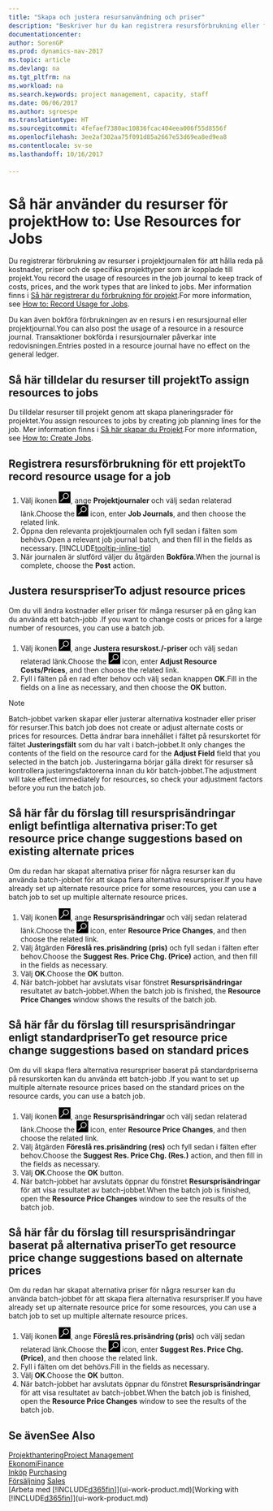 ```yaml
---
title: "Skapa och justera resursanvändning och priser"
description: "Beskriver hur du kan registrera resursförbrukning eller förbrukning för ett projekt för att hålla reda på och hantera kostnader, priser och arbetstyper."
documentationcenter: 
author: SorenGP
ms.prod: dynamics-nav-2017
ms.topic: article
ms.devlang: na
ms.tgt_pltfrm: na
ms.workload: na
ms.search.keywords: project management, capacity, staff
ms.date: 06/06/2017
ms.author: sgroespe
ms.translationtype: HT
ms.sourcegitcommit: 4fefaef7380ac10836fcac404eea006f55d8556f
ms.openlocfilehash: 3ee2af302aa75f091d85a2667e53d69ea8ed9ea8
ms.contentlocale: sv-se
ms.lasthandoff: 10/16/2017

---
```

# <a name="how-to-use-resources-for-jobs"></a><span data-ttu-id="a9d5d-103">Så här använder du resurser för projekt</span><span class="sxs-lookup"><span data-stu-id="a9d5d-103">How to: Use Resources for Jobs</span></span>
<span data-ttu-id="a9d5d-104">Du registrerar förbrukning av resurser i projektjournalen för att hålla reda på kostnader, priser och de specifika projekttyper som är kopplade till projekt.</span><span class="sxs-lookup"><span data-stu-id="a9d5d-104">You record the usage of resources in the job journal to keep track of costs, prices, and the work types that are linked to jobs.</span></span> <span data-ttu-id="a9d5d-105">Mer information finns i [Så här registrerar du förbrukning för projekt](projects-how-record-job-usage.md).</span><span class="sxs-lookup"><span data-stu-id="a9d5d-105">For more information, see [How to: Record Usage for Jobs](projects-how-record-job-usage.md).</span></span>

<span data-ttu-id="a9d5d-106">Du kan även bokföra förbrukningen av en resurs i en resursjournal eller projektjournal.</span><span class="sxs-lookup"><span data-stu-id="a9d5d-106">You can also post the usage of a resource in a resource journal.</span></span> <span data-ttu-id="a9d5d-107">Transaktioner bokförda i resursjournaler påverkar inte redovisningen.</span><span class="sxs-lookup"><span data-stu-id="a9d5d-107">Entries posted in a resource journal have no effect on the general ledger.</span></span>

## <a name="to-assign-resources-to-jobs"></a><span data-ttu-id="a9d5d-108">Så här tilldelar du resurser till projekt</span><span class="sxs-lookup"><span data-stu-id="a9d5d-108">To assign resources to jobs</span></span>
<span data-ttu-id="a9d5d-109">Du tilldelar resurser till projekt genom att skapa planeringsrader för projektet.</span><span class="sxs-lookup"><span data-stu-id="a9d5d-109">You assign resources to jobs by creating job planning lines for the job.</span></span> <span data-ttu-id="a9d5d-110">Mer information finns i [Så här skapar du Projekt](projects-how-create-jobs.md).</span><span class="sxs-lookup"><span data-stu-id="a9d5d-110">For more information, see [How to: Create Jobs](projects-how-create-jobs.md).</span></span>

## <a name="to-record-resource-usage-for-a-job"></a><span data-ttu-id="a9d5d-111">Registrera resursförbrukning för ett projekt</span><span class="sxs-lookup"><span data-stu-id="a9d5d-111">To record resource usage for a job</span></span>
1. <span data-ttu-id="a9d5d-112">Välj ikonen ![Söka efter sida eller rapport](media/ui-search/search_small.png "ikonen Söka efter sida eller rapport"), ange **Projektjournaler** och välj sedan relaterad länk.</span><span class="sxs-lookup"><span data-stu-id="a9d5d-112">Choose the ![Search for Page or Report](media/ui-search/search_small.png "Search for Page or Report icon") icon, enter **Job Journals**, and then choose the related link.</span></span>
2. <span data-ttu-id="a9d5d-113">Öppna den relevanta projektjournalen och fyll sedan i fälten som behövs.</span><span class="sxs-lookup"><span data-stu-id="a9d5d-113">Open a relevant job journal batch, and then fill in the fields as necessary.</span></span> [!INCLUDE[tooltip-inline-tip](includes/tooltip-inline-tip_md.md)]
3. <span data-ttu-id="a9d5d-114">När journalen är slutförd väljer du åtgärden **Bokföra**.</span><span class="sxs-lookup"><span data-stu-id="a9d5d-114">When the journal is complete, choose the **Post** action.</span></span>

## <a name="to-adjust-resource-prices"></a><span data-ttu-id="a9d5d-115">Justera resurspriser</span><span class="sxs-lookup"><span data-stu-id="a9d5d-115">To adjust resource prices</span></span>
<span data-ttu-id="a9d5d-116">Om du vill ändra kostnader eller priser för många resurser på en gång kan du använda ett batch-jobb .</span><span class="sxs-lookup"><span data-stu-id="a9d5d-116">If you want to change costs or prices for a large number of resources, you can use a batch job.</span></span>  

1. <span data-ttu-id="a9d5d-117">Välj ikonen ![Söka efter sida eller rapport](media/ui-search/search_small.png "ikonen Söka efter sida eller rapport"), ange **Justera resurskost./-priser** och välj sedan relaterad länk.</span><span class="sxs-lookup"><span data-stu-id="a9d5d-117">Choose the ![Search for Page or Report](media/ui-search/search_small.png "Search for Page or Report icon") icon, enter **Adjust Resource Costs/Prices**, and then choose the related link.</span></span>
2. <span data-ttu-id="a9d5d-118">Fyll i fälten på en rad efter behov och välj sedan knappen **OK**.</span><span class="sxs-lookup"><span data-stu-id="a9d5d-118">Fill in the fields on a line as necessary, and then choose the **OK** button.</span></span>

> [!NOTE]  
>   <span data-ttu-id="a9d5d-119">Batch-jobbet varken skapar eller justerar alternativa kostnader eller priser för resurser.</span><span class="sxs-lookup"><span data-stu-id="a9d5d-119">This batch job does not create or adjust alternate costs or prices for resources.</span></span> <span data-ttu-id="a9d5d-120">Detta ändrar bara innehållet i fältet på resurskortet för fältet **Justeringsfält** som du har valt i batch-jobbet.</span><span class="sxs-lookup"><span data-stu-id="a9d5d-120">It only changes the contents of the field on the resource card for the **Adjust Field** field that you selected in the batch job.</span></span> <span data-ttu-id="a9d5d-121">Justeringarna börjar gälla direkt för resurser så kontrollera justeringsfaktorerna innan du kör batch-jobbet.</span><span class="sxs-lookup"><span data-stu-id="a9d5d-121">The adjustment will take effect immediately for resources, so check your adjustment factors before you run the batch job.</span></span>

## <a name="to-get-resource-price-change-suggestions-based-on-existing-alternate-prices"></a><span data-ttu-id="a9d5d-122">Så här får du förslag till resursprisändringar enligt befintliga alternativa priser:</span><span class="sxs-lookup"><span data-stu-id="a9d5d-122">To get resource price change suggestions based on existing alternate prices</span></span>
<span data-ttu-id="a9d5d-123">Om du redan har skapat alternativa priser för några resurser kan du använda batch-jobbet för att skapa flera alternativa resurspriser.</span><span class="sxs-lookup"><span data-stu-id="a9d5d-123">If you have already set up alternate resource price for some resources, you can use a batch job to set up multiple alternate resource prices.</span></span>

1. <span data-ttu-id="a9d5d-124">Välj ikonen ![Söka efter sida eller rapport](media/ui-search/search_small.png "ikonen Söka efter sida eller rapport"), ange **Resursprisändringar** och välj sedan relaterad länk.</span><span class="sxs-lookup"><span data-stu-id="a9d5d-124">Choose the ![Search for Page or Report](media/ui-search/search_small.png "Search for Page or Report icon") icon, enter **Resource Price Changes**, and then choose the related link.</span></span>
2. <span data-ttu-id="a9d5d-125">Välj åtgärden **Föreslå res.prisändring (pris)** och fyll sedan i fälten efter behov.</span><span class="sxs-lookup"><span data-stu-id="a9d5d-125">Choose the **Suggest Res. Price Chg. (Price)** action, and then fill in the fields as necessary.</span></span>
3. <span data-ttu-id="a9d5d-126">Välj **OK**.</span><span class="sxs-lookup"><span data-stu-id="a9d5d-126">Choose the **OK** button.</span></span>  
4. <span data-ttu-id="a9d5d-127">När batch-jobbet har avslutats visar fönstret **Resursprisändringar** resultatet av batch-jobbet.</span><span class="sxs-lookup"><span data-stu-id="a9d5d-127">When the batch job is finished, the **Resource Price Changes** window shows the results of the batch job.</span></span>

## <a name="to-get-resource-price-change-suggestions-based-on-standard-prices"></a><span data-ttu-id="a9d5d-128">Så här får du förslag till resursprisändringar enligt standardpriser</span><span class="sxs-lookup"><span data-stu-id="a9d5d-128">To get resource price change suggestions based on standard prices</span></span>
<span data-ttu-id="a9d5d-129">Om du vill skapa flera alternativa resurspriser baserat på standardpriserna på resurskorten kan du använda ett batch-jobb .</span><span class="sxs-lookup"><span data-stu-id="a9d5d-129">If you want to set up multiple alternate resource prices based on the standard prices on the resource cards, you can use a batch job.</span></span>  

1. <span data-ttu-id="a9d5d-130">Välj ikonen ![Söka efter sida eller rapport](media/ui-search/search_small.png "ikonen Söka efter sida eller rapport"), ange **Resursprisändringar** och välj sedan relaterad länk.</span><span class="sxs-lookup"><span data-stu-id="a9d5d-130">Choose the ![Search for Page or Report](media/ui-search/search_small.png "Search for Page or Report icon") icon, enter **Resource Price Changes**, and then choose the related link.</span></span>
2. <span data-ttu-id="a9d5d-131">Välj åtgärden **Föreslå res.prisändring (res)** och fyll sedan i fälten efter behov.</span><span class="sxs-lookup"><span data-stu-id="a9d5d-131">Choose the **Suggest Res. Price Chg. (Res.)** action, and then fill in the fields as necessary.</span></span>  
3. <span data-ttu-id="a9d5d-132">Välj **OK**.</span><span class="sxs-lookup"><span data-stu-id="a9d5d-132">Choose the **OK** button.</span></span>  
4. <span data-ttu-id="a9d5d-133">När batch-jobbet har avslutats öppnar du fönstret **Resursprisändringar** för att visa resultatet av batch-jobbet.</span><span class="sxs-lookup"><span data-stu-id="a9d5d-133">When the batch job is finished, open the **Resource Price Changes** window to see the results of the batch job.</span></span>

## <a name="to-get-resource-price-change-suggestions-based-on-alternate-prices"></a><span data-ttu-id="a9d5d-134">Så här får du förslag till resursprisändringar baserat på alternativa priser</span><span class="sxs-lookup"><span data-stu-id="a9d5d-134">To get resource price change suggestions based on alternate prices</span></span>
<span data-ttu-id="a9d5d-135">Om du redan har skapat alternativa priser för några resurser kan du använda batch-jobbet för att skapa flera alternativa resurspriser.</span><span class="sxs-lookup"><span data-stu-id="a9d5d-135">If you have already set up alternate resource price for some resources, you can use a batch job to set up multiple alternate resource prices.</span></span>

1. <span data-ttu-id="a9d5d-136">Välj ikonen ![Söka efter sida eller rapport](media/ui-search/search_small.png "ikonen Söka efter sida eller rapport"), ange **Föreslå res.prisändring (pris)** och välj sedan relaterad länk.</span><span class="sxs-lookup"><span data-stu-id="a9d5d-136">Choose the ![Search for Page or Report](media/ui-search/search_small.png "Search for Page or Report icon") icon, enter **Suggest Res. Price Chg. (Price)**, and then choose the related link.</span></span>  
2. <span data-ttu-id="a9d5d-137">Fyll i fälten om det behövs.</span><span class="sxs-lookup"><span data-stu-id="a9d5d-137">Fill in the fields as necessary.</span></span>
3. <span data-ttu-id="a9d5d-138">Välj **OK**.</span><span class="sxs-lookup"><span data-stu-id="a9d5d-138">Choose the **OK** button.</span></span>  
4. <span data-ttu-id="a9d5d-139">När batch-jobbet har avslutats öppnar du fönstret **Resursprisändringar** för att visa resultatet av batch-jobbet.</span><span class="sxs-lookup"><span data-stu-id="a9d5d-139">When the batch job is finished, open the **Resource Price Changes** window to see the results of the batch job.</span></span>

## <a name="see-also"></a><span data-ttu-id="a9d5d-140">Se även</span><span class="sxs-lookup"><span data-stu-id="a9d5d-140">See Also</span></span>
[<span data-ttu-id="a9d5d-141">Projekthantering</span><span class="sxs-lookup"><span data-stu-id="a9d5d-141">Project Management</span></span>](projects-manage-projects.md)  
[<span data-ttu-id="a9d5d-142">Ekonomi</span><span class="sxs-lookup"><span data-stu-id="a9d5d-142">Finance</span></span>](finance.md)  
<span data-ttu-id="a9d5d-143">[Inköp](purchasing-manage-purchasing.md)       </span><span class="sxs-lookup"><span data-stu-id="a9d5d-143">[Purchasing](purchasing-manage-purchasing.md)       </span></span>  
<span data-ttu-id="a9d5d-144">[Försäljning](sales-manage-sales.md)   </span><span class="sxs-lookup"><span data-stu-id="a9d5d-144">[Sales](sales-manage-sales.md)   </span></span>  
<span data-ttu-id="a9d5d-145">[Arbeta med [!INCLUDE[d365fin](includes/d365fin_md.md)]](ui-work-product.md)</span><span class="sxs-lookup"><span data-stu-id="a9d5d-145">[Working with [!INCLUDE[d365fin](includes/d365fin_md.md)]](ui-work-product.md)</span></span>  

